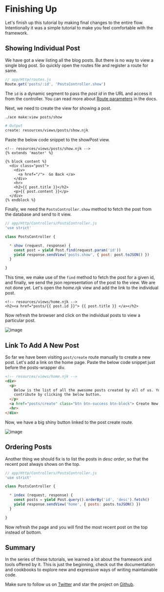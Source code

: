 # Finishing Up

Let's finish up this tutorial by making final changes to the entire flow. Intentionally it was a simple tutorial to make you feel comfortable with the framework.

## Showing Individual Post
We have got a view listing all the blog posts. But there is no way to view a single blog post. So quickly open the routes file and register a route for same.

```js
// app/Http/routes.js
Route.get('posts/:id', 'PostsController.show')
```

The `id` is a dynamic segment to pass the *post id* in the URL and access it from the controller. You can read more about [Route parameters](/markdown/03-getting-started/05-routing.md#route-parameters) in the docs.

Next, we need to create the view for showing a post.

```bash
./ace make:view posts/show
```

```bash
# Output
create: resources/views/posts/show.njk
```

Paste the below code snippet to the showPost view.

```twig
<!-- resources/views/posts/show.njk -->
{% extends 'master' %}

{% block content %}
  <div class="post">
    <div>
      <a href="/">  Go Back </a>
    </div>
    <hr>
    <h2>{{ post.title }}</h2>
    <p>{{ post.content }}</p>
  </div>
{% endblock %}
```

Finally, we need the `PostsController.show` method to fetch the post from the database and send to it view.

```js
// app/Http/Controllers/PostsController.js
'use strict'

class PostsController {

  * show (request, response) {
    const post = yield Post.find(request.param('id'))
    yield response.sendView('posts.show', { post: post.toJSON() })
  }

}
```

This time, we make use of the `find` method to fetch the post for a given id, and finally, we send the json representation of the post to the view. We are not done yet. Let's open the *home.njk* view and add the link to the individual post.

```twig
<!-- resources/views/home.njk -->
<h2><a href="posts/{{ post.id }}"> {{ post.title }} </a></h2>
```

Now refresh the browser and click on the individual posts to view a particular post.

![image](http://res.cloudinary.com/adonisjs/image/upload/v1472841295/individual-post_anaymc.png)

## Link To Add A New Post
So far we have been visiting `post/create` route manually to create a new post. Let's add a link on the home page. Paste the below code snippet just before the posts-wrapper div.

```html
<!-- resources/views/home.njk -->
<div>
  <p>
    Below is the list of all the awesome posts created by all of us. You can also
    contribute by clicking the below button.
  </p>
  <a href="posts/create" class="btn btn-success btn-block"> Create New Post </a>
  <hr>
</div>
```

Now, we have a big shiny button linked to the post create route.

![image](http://res.cloudinary.com/adonisjs/image/upload/v1472841278/add-new-post_d1pm4c.png)

## Ordering Posts
Another thing we should fix is to list the posts in *desc order*, so that the recent post always shows on the top.

```js
// app/Http/Controllers/PostsController.js
'use strict'

class PostsController {

  * index (request, response) {
    const posts = yield Post.query().orderBy('id', 'desc').fetch()
    yield response.sendView('home', { posts: posts.toJSON() })
  }

}
```

Now refresh the page and you will find the most recent post on the top instead of bottom.

## Summary
In the series of these tutorials, we learned a lot about the framework and tools offered by it. This is just the beginning, check out the documentation and cookbooks to explore new and expressive ways of writing maintainable code.

Make sure to follow us on [Twitter](https://twitter.com/adonisframework) and star the project on [Github](https://github.com/adonisjs/adonis-framework).
